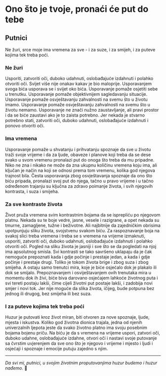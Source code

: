 # Ono što je tvoje, pronaći će put do tebe


## Putnici
Ne žuri, srce moje
ima vremena za sve -
i za suze, i za smijeh,
i za puteve kojima tek treba poći.

### Ne žuri
Usporiti, zatvoriti oči, duboko udahnuti, oslobađajuće izdahnuti i polahko otvoriti oči. Svijet više nije onakav kakav je bio maloprije. 
Usporavanjem svoga bića usporava se i svijet oko bića. 
Usporavanje pomaže osjetiti sebe u trenutku. Usporavanje pomaže objektivnijem sagledavanju situacije. Usporavanje pomaže osvještavanju zahvalnosti na svemu što u životu imamo. Usporavanje pomaže osvještavanju zahvalnosti na svemu što u životu nemamo. Usporavanje ne znači nužno zaustavljanje, ali pravi prostor i da se biće zaustavi ako je to zaista potrebno. Jer nekada je stvarno potrebno stati, zatvoriti oči, duboko udahnuti, oslobađajuće izdahnuti i ponovo otvoriti oči.

### Ima vremena
Usporavanje pomaže u shvatanju i prihvatanju spoznaje da sve u životu traži svoje vrijeme i da za ljude, obaveze i planove koji treba da se dese svako u svom vremenu pronalazi put do onoga što treba da mu pripadne. Niko ne zna i nikako ne može da zna ukupnu količinu vremena koju ima, ali ključan je način na koji se odnosi prema tom vremenu, kolika god njegova trajnost bila. Česta usporavanja zbog osvještavanja spoznaje da ono što biću pripada, pronalazi svoj put do njega, tačno u pravo vrijeme i u tačno određenom trajanju su ključna za zdravo poimanje života, i svih njegovih kontrasta, i suza i smijeha.

### Za sve kontraste života
Život pruža vremena svim kontrastnim bojama da se isprepliću po njegovom platnu. Nekada su te boje vedre, jasne,  vesele i razigrane, a opet nekada su tmurne, zamagljene, tužne i beživotne. Ali najbitnije da zajedničkim obrisima upotpunjuju sliku života, svojstvenu svakom biću. Za raspoznavanje boja na svakoj slici treba vremena i treba se s vremena na vrijeme izmaknuti, usporiti, zatvoriti oči, duboko udahnuti, oslobađajuće izdahnuti i polahko otvoriti oči. Pogled na sliku života je jasniji i sve što se da pogledati na njoj ima apsolutnog smisla. 
Svi kontrasti se tako savršeno uklapaju da je čak nemoguće prepoznati kada i gdje počinje i prestaje jedan, a kada i gdje počinje i prestaje drugi. 
Toliko je tokom života brige i zbog suza i zbog smijeha. A ostaju samo trenutci mira, koje je biće osjećalo dok je plakalo ili dok se smijalo. Prepoznavanjem i osviještavanjem ovih trenutaka mira u momentu dok ih živi, biće biva darovano osjećajem lahkoće životnog puta i svi tereti postaju lakši, čime cijeli životni put postaje lakši, i zadobija novi smjer i novi tok. Jer nije moguće da slika života, ičijeg, bude potpuna bez jednog ili drugog, bez smijeha ili bez suza.

### I za puteve kojima tek treba poći
Huzur je putovati kroz život miran, biti otvoren za nove spoznaje, ljude, mjesta i iskustva. Koliko god životna dionica trajala, jedna od njenih univerzalnih ljepota jeste da svako životno platno ima svoju posebnim bojama bojenu priču. Na biću je da s vremena na vrijeme uspori, zatvori oči, duboko udahne, oslobađajuće izdahne, otvori oči i nastavi svoje putovanje sa čvrstim uvjerenjem da sve ono što je njegovo i vrijeme i mjesto i ljudi i osjećaji i spoznaje i emocije putuju zajedno s njim.

---

*Da svi mi, putnici, u svojim životnim proputovanjima huzur budemo i huzur nađemo.* 🌸